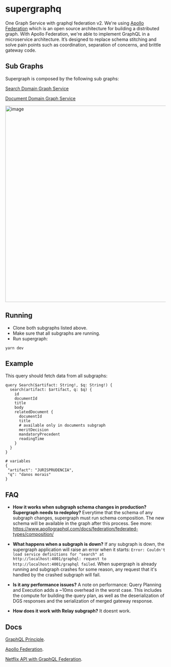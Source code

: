 # supergraphq
One Graph Service with graphql federation v2.
We're using [Apollo Federation](https://www.apollographql.com/docs/federation/) which is an open source architecture for building a distributed graph.
With Apollo Federation, we're able to implement GraphQL in a microservice architecture. It’s designed to replace schema stitching and solve pain points such as coordination, separation of concerns, and brittle gateway code.

## Sub Graphs
Supergraph is composed by the following sub graphs:

[Search Domain Graph Service](https://github.com/augustoscher/search-graphql)

[Document Domain Graph Service](https://github.com/augustoscher/document-graphql)

<img width="615" alt="image" src="https://user-images.githubusercontent.com/9935397/203326829-7fae3b13-bbb3-419f-a3e6-4dadbfc1a893.png">


## Running

- Clone both subgraphs listed above.
- Make sure that all subgraphs are running.
- Run supergraph:

```
yarn dev
```

## Example

This query should fetch data from all subgraphs:

```gql
query Search($artifact: String!, $q: String!) {
  search(artifact: $artifact, q: $q) {
    id
    documentId
    title
    body
    relatedDocument {
      documentId
      title
      # available only in documents subgraph
      meritDecision
      mandatoryPrecedent
      readingTime
    }
  }
}

# variables
{
 "artifact": "JURISPRUDENCIA",
 "q": "danos morais"
}

```
## FAQ
- **How it works when subgraph schema changes in production? Supergraph needs to redeploy?**
Everytime that the schema of any subgraph changes, supergraph must run schema composition. The new schema will be available in the graph after this process.
See more: https://www.apollographql.com/docs/federation/federated-types/composition/

- **What happens  when a subgraph is down?**
If any subgraph is down, the supergraph application will raise an error when it starts: `Error: Couldn't load service definitions for "search" at http://localhost:4001/graphql: request to http://localhost:4001/graphql failed`.
When supergraph is already running and subgraph crashes for some reason, any request that it's handled by the crashed subgraph will fail.

- **Is it any performance issues?**
A note on performance: Query Planning and Execution adds a ~10ms overhead in the worst case. This includes the compute for building the query plan, as well as the deserialization of DGS responses and the serialization of merged gateway response.

- **How does it work with Relay subgraph?**
It doesnt work.

## Docs
[GraphQL Principle](https://principledgraphql.com/integrity#1-one-graph).

[Apollo Federation](https://www.apollographql.com/docs/federation/).

[Netflix API with GraphQL Federation](https://netflixtechblog.com/how-netflix-scales-its-api-with-graphql-federation-part-1-ae3557c187e2).
